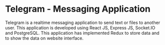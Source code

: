# Telegram - Messaging Application

Telegram is a realtime messaging application to send text or files to another user. This application is developed using React JS, Express JS, Socket.IO and PostgreSQL. This application has implemented Redux to store data and to show the data on website interface.
